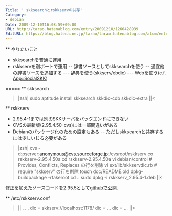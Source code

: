 ```yaml
---
Title: ' skksearchとrskkservの共存'
Category:
- debian
Date: 2009-12-10T16:08:59+09:00
URL: http://tarao.hatenablog.com/entry/20091210/1260428939
EditURL: https://blog.hatena.ne.jp/tarao/tarao.hatenablog.com/atom/entry/6653586347149236372
---
```


** やりたいこと

- skksearchを普通に運用
- rskkservを別ポートで運用
-- 辞書ソースとしてskksearchを使う
-- 適宜他の辞書ソースを追加する
--- 辞典を使う(skkserv/ebdic)
--- Webを使う(c.f. <a href="http://search.cpan.org/dist/App-SocialSKK/">App::SocialSKK</a>)

=====
** skksearch

>|zsh|
sudo aptitude install skksearch skkdic-cdb skkdic-extra
||<

** rskkserv

- 2.95.4-1までは別のSKKサーバをバックエンドにできない
- CVSの最新版(2.95.4.50-cvs)には一部間違いがある
- Debianのパッケージ化のための設定もある
-- ただしskksearchと共存するには少しいじる必要がある

>|zsh|
cvs -d:pserver:anonymous@cvs.sourceforge.jp:/cvsroot/rskkserv co rskkserv-2.95.4.50a
cd rskkserv-2.95.4.50a
vi debian/control # Provides, Conflicts, Replaces の行を削除
vi ext/lib/skkservdic.rb # require "skkserv" の行を削除
touch doc/README.old
dpkg-buildpackage -rfakeroot
cd ..
sudo dpkg -i rskkserv_2.95.4-1.deb
||<

修正を加えたソースコードを2.95.5として<a href="http://github.com/tarao/rskkserv">githubで公開</a>.

** /etc/rskkserv.conf

>||
 .
 .
 .
dic = skkserv://localhost:1178/
dic = ...
dic = ...
||<
